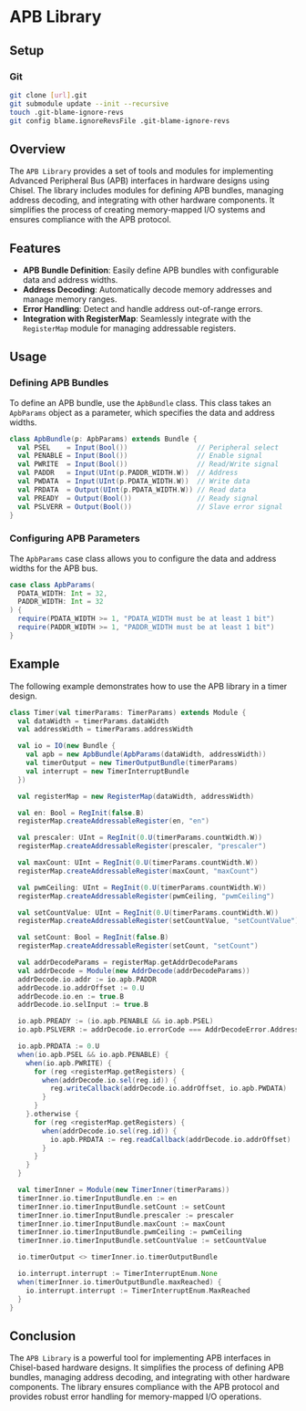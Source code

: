 # APB Library

## Setup

### Git 

```bash
git clone [url].git
git submodule update --init --recursive
touch .git-blame-ignore-revs
git config blame.ignoreRevsFile .git-blame-ignore-revs
``` 

## Overview

The `APB Library` provides a set of tools and modules for implementing Advanced Peripheral Bus (APB) interfaces in hardware designs using Chisel. The library includes modules for defining APB bundles, managing address decoding, and integrating with other hardware components. It simplifies the process of creating memory-mapped I/O systems and ensures compliance with the APB protocol.

## Features

- **APB Bundle Definition**: Easily define APB bundles with configurable data and address widths.
- **Address Decoding**: Automatically decode memory addresses and manage memory ranges.
- **Error Handling**: Detect and handle address out-of-range errors.
- **Integration with RegisterMap**: Seamlessly integrate with the `RegisterMap` module for managing addressable registers.

## Usage

### Defining APB Bundles

To define an APB bundle, use the `ApbBundle` class. This class takes an `ApbParams` object as a parameter, which specifies the data and address widths.

```scala
class ApbBundle(p: ApbParams) extends Bundle {
  val PSEL    = Input(Bool())                 // Peripheral select
  val PENABLE = Input(Bool())                 // Enable signal
  val PWRITE  = Input(Bool())                 // Read/Write signal
  val PADDR   = Input(UInt(p.PADDR_WIDTH.W))  // Address
  val PWDATA  = Input(UInt(p.PDATA_WIDTH.W))  // Write data
  val PRDATA  = Output(UInt(p.PDATA_WIDTH.W)) // Read data
  val PREADY  = Output(Bool())                // Ready signal
  val PSLVERR = Output(Bool())                // Slave error signal
}
```

### Configuring APB Parameters

The `ApbParams` case class allows you to configure the data and address widths for the APB bus.

```scala
case class ApbParams(
  PDATA_WIDTH: Int = 32,
  PADDR_WIDTH: Int = 32
) {
  require(PDATA_WIDTH >= 1, "PDATA_WIDTH must be at least 1 bit")
  require(PADDR_WIDTH >= 1, "PADDR_WIDTH must be at least 1 bit")
}
```

## Example

The following example demonstrates how to use the APB library in a timer design.

```scala
class Timer(val timerParams: TimerParams) extends Module {
  val dataWidth = timerParams.dataWidth
  val addressWidth = timerParams.addressWidth

  val io = IO(new Bundle {
    val apb = new ApbBundle(ApbParams(dataWidth, addressWidth))
    val timerOutput = new TimerOutputBundle(timerParams)
    val interrupt = new TimerInterruptBundle
  })

  val registerMap = new RegisterMap(dataWidth, addressWidth)

  val en: Bool = RegInit(false.B)
  registerMap.createAddressableRegister(en, "en")

  val prescaler: UInt = RegInit(0.U(timerParams.countWidth.W))
  registerMap.createAddressableRegister(prescaler, "prescaler")

  val maxCount: UInt = RegInit(0.U(timerParams.countWidth.W))
  registerMap.createAddressableRegister(maxCount, "maxCount")

  val pwmCeiling: UInt = RegInit(0.U(timerParams.countWidth.W))
  registerMap.createAddressableRegister(pwmCeiling, "pwmCeiling")

  val setCountValue: UInt = RegInit(0.U(timerParams.countWidth.W))
  registerMap.createAddressableRegister(setCountValue, "setCountValue")

  val setCount: Bool = RegInit(false.B)
  registerMap.createAddressableRegister(setCount, "setCount")

  val addrDecodeParams = registerMap.getAddrDecodeParams
  val addrDecode = Module(new AddrDecode(addrDecodeParams))
  addrDecode.io.addr := io.apb.PADDR
  addrDecode.io.addrOffset := 0.U
  addrDecode.io.en := true.B
  addrDecode.io.selInput := true.B

  io.apb.PREADY := (io.apb.PENABLE && io.apb.PSEL)
  io.apb.PSLVERR := addrDecode.io.errorCode === AddrDecodeError.AddressOutOfRange

  io.apb.PRDATA := 0.U
  when(io.apb.PSEL && io.apb.PENABLE) {
    when(io.apb.PWRITE) {
      for (reg <registerMap.getRegisters) {
        when(addrDecode.io.sel(reg.id)) {
          reg.writeCallback(addrDecode.io.addrOffset, io.apb.PWDATA)
        }
      }
    }.otherwise {
      for (reg <registerMap.getRegisters) {
        when(addrDecode.io.sel(reg.id)) {
          io.apb.PRDATA := reg.readCallback(addrDecode.io.addrOffset)
        }
      }
    }
  }

  val timerInner = Module(new TimerInner(timerParams))
  timerInner.io.timerInputBundle.en := en
  timerInner.io.timerInputBundle.setCount := setCount
  timerInner.io.timerInputBundle.prescaler := prescaler
  timerInner.io.timerInputBundle.maxCount := maxCount
  timerInner.io.timerInputBundle.pwmCeiling := pwmCeiling
  timerInner.io.timerInputBundle.setCountValue := setCountValue

  io.timerOutput <> timerInner.io.timerOutputBundle

  io.interrupt.interrupt := TimerInterruptEnum.None
  when(timerInner.io.timerOutputBundle.maxReached) {
    io.interrupt.interrupt := TimerInterruptEnum.MaxReached
  }
}
```

## Conclusion

The `APB Library` is a powerful tool for implementing APB interfaces in Chisel-based hardware designs. It simplifies the process of defining APB bundles, managing address decoding, and integrating with other hardware components. The library ensures compliance with the APB protocol and provides robust error handling for memory-mapped I/O operations.